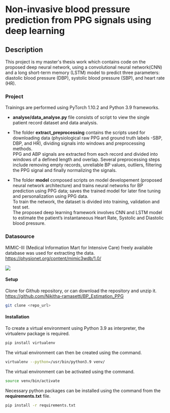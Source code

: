 # Non-invasive blood pressure prediction from PPG signals using deep learning

## Description

This project is my master's thesis work which contains code on the 
proposed deep neural network, using a convolutional neural network(CNN)
and a long short-term memory (LSTM) model to predict three parameters: 
diastolic blood pressure (DBP), systolic blood pressure (SBP), and heart rate (HR).


### Project
Trainings are performed using PyTorch 1.10.2 and Python 3.9 frameworks. 

- **analyse/data_analyse.py** file consists of script to view the single patient record dataset and data analysis.


- The folder **extract_preprocessing** contains the scripts used for downloading data (physiological raw PPG 
and ground truth labels -SBP, DBP, and HR), dividing signals into windows and preprocessing methods.\
PPG and ABP signals are extracted from each record and divided 
into windows of a defined length and overlap. Several preprocessing 
steps include removing empty records, unreliable BP values, outliers, filtering the PPG signal 
and finally normalizing the signals. 


- The folder **model** composed scripts on model developement (proposed neural 
network architecture) and trains neural networks for BP prediction
using PPG data; saves the trained model for later fine tuning and 
personalization using PPG data.\
To train the network, the dataset is divided into training, validation and test set.\
The proposed deep learning framework involves CNN and LSTM model to estimate the patient’s instantaneous
Heart Rate, Systolic and Diastolic blood pressure.



### Datasource
MIMIC-III (Medical Information Mart for Intensive Care) freely
available database was used for extracting the data.\
https://physionet.org/content/mimic3wdb/1.0/


![](/users/nikitha/desktop/db.png)






#### Setup

Clone for Github repository, or can download the repository and unzip it.\
https://github.com/Nikitha-ramasetti/BP_Estimation_PPG

```sh
git clone <repo_url>
```


#### Installation
To create a virtual environment using Python 3.9 as interpreter,
 the virtualenv package is required. 
 
```sh
pip install virtualenv
```

The virtual environment can then be created using the command.
```sh
virtualenv --python=/usr/bin/python3.9 venv/
```


The virtual environment can be activated using the command.
```sh
source venv/bin/activate
```

Necessary python packages can be installed using the
command from the **requirements.txt** file.

```sh
pip install -r requirements.txt
```



